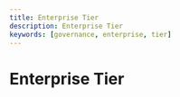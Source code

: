 ```yaml
---
title: Enterprise Tier
description: Enterprise Tier
keywords: [governance, enterprise, tier]
---
```


# Enterprise Tier
